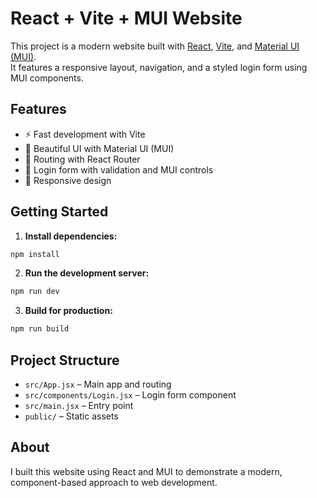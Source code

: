 # React + Vite + MUI Website

This project is a modern website built with [React](https://react.dev/), [Vite](https://vitejs.dev/), and [Material UI (MUI)](https://mui.com/).  
It features a responsive layout, navigation, and a styled login form using MUI components.

## Features

- ⚡ Fast development with Vite
- 🎨 Beautiful UI with Material UI (MUI)
- 🔀 Routing with React Router
- 📝 Login form with validation and MUI controls
- 📱 Responsive design

## Getting Started

1. **Install dependencies:**

```sh
npm install
```

2. **Run the development server:**

```sh
npm run dev
```

3. **Build for production:**

```sh
npm run build
```

## Project Structure

- `src/App.jsx` – Main app and routing
- `src/components/Login.jsx` – Login form component
- `src/main.jsx` – Entry point
- `public/` – Static assets

## About

I built this website using React and MUI to demonstrate a modern, component-based approach to web development.
